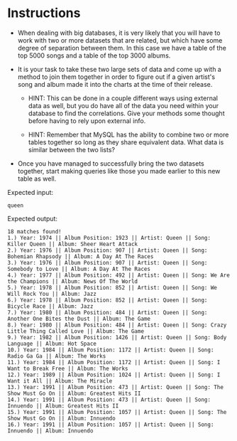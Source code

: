 # **Instructions**

- When dealing with big databases, it is very likely that you will have to work with two or more datasets that are related, but which have some degree of separation between them. In this case we have a table of the top 5000 songs and a table of the top 3000 albums.

- It is your task to take these two large sets of data and come up with a method to join them together in order to figure out if a given artist's song and album made it into the charts at the time of their release.

  - HINT: This can be done in a couple different ways using external data as well, but you do have all of the data you need within your database to find the correlations. Give your methods some thought before having to rely upon external info.

  - HINT: Remember that MySQL has the ability to combine two or more tables together so long as they share equivalent data. What data is similar between the two lists?

- Once you have managed to successfully bring the two datasets together, start making queries like those you made earlier to this new table as well.

Expected input:

```
queen
```

Expected output:

```
18 matches found!
1.) Year: 1974 || Album Position: 1923 || Artist: Queen || Song: Killer Queen || Album: Sheer Heart Attack
2.) Year: 1976 || Album Position: 907 || Artist: Queen || Song: Bohemian Rhapsody || Album: A Day At The Races
3.) Year: 1976 || Album Position: 907 || Artist: Queen || Song: Somebody to Love || Album: A Day At The Races
4.) Year: 1977 || Album Position: 492 || Artist: Queen || Song: We Are the Champions || Album: News Of The World
5.) Year: 1978 || Album Position: 852 || Artist: Queen || Song: We Will Rock You || Album: Jazz
6.) Year: 1978 || Album Position: 852 || Artist: Queen || Song: Bicycle Race || Album: Jazz
7.) Year: 1980 || Album Position: 484 || Artist: Queen || Song: Another One Bites the Dust || Album: The Game
8.) Year: 1980 || Album Position: 484 || Artist: Queen || Song: Crazy Little Thing Called Love || Album: The Game
9.) Year: 1982 || Album Position: 1426 || Artist: Queen || Song: Body Language || Album: Hot Space
10.) Year: 1984 || Album Position: 1172 || Artist: Queen || Song: Radio Ga Ga || Album: The Works
11.) Year: 1984 || Album Position: 1172 || Artist: Queen || Song: I Want to Break Free || Album: The Works
12.) Year: 1989 || Album Position: 1024 || Artist: Queen || Song: I Want it All || Album: The Miracle
13.) Year: 1991 || Album Position: 473 || Artist: Queen || Song: The Show Must Go On || Album: Greatest Hits II
14.) Year: 1991 || Album Position: 473 || Artist: Queen || Song: Innuendo || Album: Greatest Hits II
15.) Year: 1991 || Album Position: 1057 || Artist: Queen || Song: The Show Must Go On || Album: Innuendo
16.) Year: 1991 || Album Position: 1057 || Artist: Queen || Song: Innuendo || Album: Innuendo
```
